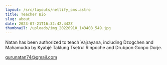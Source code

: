```yaml
---
layout: /src/layouts/netlify_cms.astro
title: Teacher Bio
slug: about
date: 2023-07-21T16:32:42.442Z
thumbnail: /uploads/img_20220910_143408_549.jpg
---
```

Natan has been authorized to teach Vajrayana, including Dzogchen and Mahamudra by Kyabjé Taklung Tsetrul Rinpoche and Drubpon Gonpo Dorje. 

<gurunatan74@gmail.com>